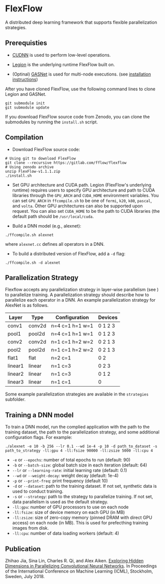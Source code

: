 FlexFlow
========
A distributed deep learning framework that supports flexible parallelization strategies.

Prerequisties
-------------
* [CUDNN](https://developer.nvidia.com/cudnn) is used to perform low-level operations.

* [Legion](http://legion.stanford.edu) is the underlying runtime FlexFlow built on.

* (Optinal) [GASNet](http://gasnet.lbl.gov) is used for multi-node executions. (see [installation instructions](http://legion.stanford.edu/gasnet))

After you have cloned FlexFlow, use the following command lines to clone Legion and GASNet.
```
git submodule init
git submodule update
```
If you download FlexFlow source code from Zenodo, you can clone the submodules by running the `install.sh` script.

Compilation
-----------
* Download FlexFlow source code:
```
# Using git to download FlexFlow
git clone --recursive https://gitlab.com/fflow/flexflow
# Using zenodo archive
unzip FlexFlow-v1.1.1.zip
./install.sh
```

* Set GPU architecture and CUDA path. Legion (FlexFlow's underlying runtime) requires users to specify GPU architecture and path to CUDA libraries through the `GPU_ARCH` and `CUDA_HOME` environment variables.
You can set `GPU_ARCH` in `ffcompile.sh` to be one of `fermi`, `k20`, `k80`, `pascal`, and `volta`. Other GPU architectures can also be supported upon request. You can also set `CUDA_HOME` to be the path to CUDA libraries (the default path should be `/usr/local/cuda`.

* Build a DNN model (e.g., alexnet):
```
./ffcompile.sh alexnet
```
where `alexnet.cc` defines all operators in a DNN.

* To build a distributed version of FlexFlow, add a `-d` flag:
```
./ffcompile.sh -d alexnet
```

Parallelization Strategy
------------------------
Flexflow accepts any parallelization strategy in layer-wise parallelism (see ) to parallelize training. A parallelization strategy should describe how to parallelize each operator in a DNN. An example parallelization strategy for AlexNet is as follows.

| **Layer** | **Type** | **Configuration** | **Devices** |
|-----------|----------|-------------------|-------------|
| conv1     | conv2d   | n=4 c=1 h=1 w=1   | 0 1 2 3     |
| pool1     | pool2d   | n=4 c=1 h=1 w=1   | 0 1 2 3     |
| conv2     | conv2d   | n=1 c=1 h=2 w=2   | 0 2 1 3     |
| pool2     | pool2d   | n=1 c=1 h=2 w=2   | 0 2 1 3     |
| flat1     | flat     | n=2 c=1           | 0 2         |
| linear1   | linear   | n=1 c=3           | 0 2 3       |
| linear2   | linear   | n=1 c=3           | 0 1 2       |
| linear3   | linear   | n=1 c=1           | 0           |
Some example parallelization strategies are available in the `strategies` subfolder.

Training a DNN model
--------------------
To train a DNN model, run the complied application with the path to the training dataset, the path to the parallelization strategy, and some additional configuration flags. For example:
```
./alexnet -e 10 -b 256 --lr 0.1 --wd 1e-4 -p 10 -d path_to_dataset -s path_to_strategy -ll:gpu 4 -ll:fsize 90000 -ll:zsize 5000 -ll:cpu 4
```
* `-e` or `--epochs`: number of total epochs to run (default: 90)
* `-b` or `--batch-size`: global batch size in each iteration (default: 64)
* `--lr` or `--learning-rate`: initial learning rate (default: 0.1)
* `--wd` or `--weight-decay`: weight decay (default: 1e-4)
* `-p` or `--print-freq`: print frequency (default 10)
* `-d` or `--dataset`: path to the training dataset. If not set, synthetic data is used to conduct training. 
* `-s` or `--strategy`: path to the strategy to parallelize training. If not set, data parallelism is used as the default strategy.
* `-ll:gpu`: number of GPU processors to use on each node
* `-ll:fsize`: size of device memory on each GPU (in MB)
* `-ll:zsize`: size of zero-copy memory (pinned DRAM with direct GPU access) on each node (in MB). This is used for prefecthing training images from disk.
* `-ll:cpu`: number of data loading workers (default: 4)

Publication
-----------
Zhihao Jia, Sina Lin, Charles R. Qi, and Alex Aiken. [Exploring Hidden Dimensions in Parallelizing Convolutional Neural Networks](http://proceedings.mlr.press/v80/jia18a/jia18a.pdf). In Proceedings of the International Conference on Machine Learning (ICML), Stockholm, Sweden, July 2018.
